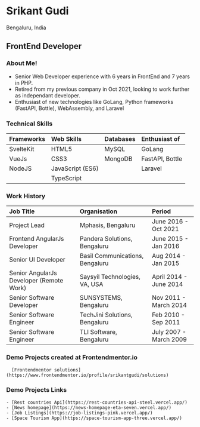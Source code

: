 # Srikant Gudi 
Bengaluru, India

## FrontEnd Developer

### About Me!

- Senior Web Developer experience with 6 years in FrontEnd and 7 years in PHP.
- Retired from my previous company in Oct 2021, looking to work further as independant developer.
- Enthusiast of new technologies like GoLang, Python frameworks (FastAPI, Bottle), WebAssembly, and Laravel

### Technical Skills

| Frameworks | Web Skills | Databases | Enthusiast of |
| :----------- | :-------------- | :-------- | :--------- |
| SvelteKit | HTML5 | MySQL | GoLang |
| VueJs | CSS3 | MongoDB | FastAPI, Bottle |
| NodeJS | JavaScript (ES6) |  | Laravel |
|  | TypeScript |  |  |

### Work History

| Job Title | Organisation | Period |
| :----------- | :-------------- | :-------- |
| Project Lead | Mphasis, Bengaluru | June 2016 - Oct 2021 |
| Frontend AngularJs Developer | Pandera Solutions, Bengaluru | June 2015 - Jan 2016 |
| Senior UI Developer | Basil Communications, Bengaluru | Aug 2014 - Jan 2015 |
| Senior AngularJs Developer (Remote Work) | Saysyil Technologies, VA, USA | April 2014 - June 2014 |
| Senior Software Developer | SUNSYSTEMS, Bengaluru | Nov 2011 - March 2014 |
| Senior Software Engineer | TechJini Solutions, Bengaluru | Feb 2010 - Sep 2011 |
| Senior Software Engineer | TLI Software, Bengaluru | July 2007 - March 2009 |


### Demo Projects created at Frontendmentor.io
```
  [Frontendmentor solutions](https://www.frontendmentor.io/profile/srikantgudi/solutions)
```

### Demo Projects Links
```
- [Rest countries Api](https://rest-countries-api-steel.vercel.app/)
- [News homepage](https://news-homepage-eta-seven.vercel.app/)
- [Job Listings](https://job-listings-pink.vercel.app/)
- [Space Tourism App](https://space-tourism-app-three.vercel.app/)
```

